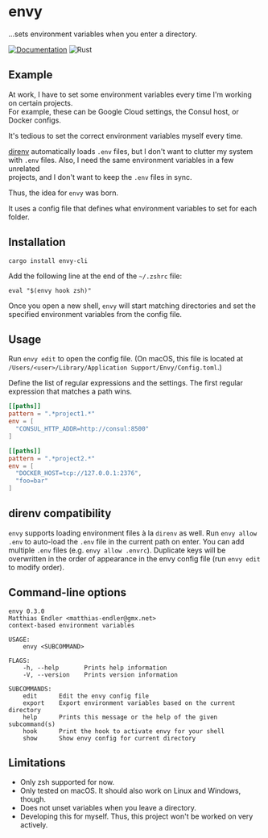 # envy

...sets environment variables when you enter a directory.


[![Documentation](https://docs.rs/envy-cli/badge.svg)](https://docs.rs/envy-cli/)
![Rust](https://github.com/mre/envy/workflows/Rust/badge.svg)


## Example

At work, I have to set some environment variables every time I'm working on certain projects.  
For example, these can be Google Cloud settings, the Consul host, or Docker configs.

It's tedious to set the correct environment variables myself every time.

[direnv] automatically loads `.env` files, but I don't want to clutter my system  
with `.env` files. Also, I need the same environment variables in a few unrelated  
projects, and I don't want to keep the `.env` files in sync.

Thus, the idea for `envy` was born.

It uses a config file that defines what environment variables to set for each folder.

## Installation

```
cargo install envy-cli
```

Add the following line at the end of the `~/.zshrc` file:

```
eval "$(envy hook zsh)"
```

Once you open a new shell, `envy` will start matching directories and set the specified
environment variables from the config file.

## Usage

Run `envy edit` to open the config file.
(On macOS, this file is located at `/Users/<user>/Library/Application Support/Envy/Config.toml`.)

Define the list of regular expressions and the settings.
The first regular expression that matches a path wins.

```toml
[[paths]]
pattern = ".*project1.*"
env = [
  "CONSUL_HTTP_ADDR=http://consul:8500"
]

[[paths]]
pattern = ".*project2.*"
env = [
  "DOCKER_HOST=tcp://127.0.0.1:2376",
  "foo=bar"
]
```

## direnv compatibility

`envy` supports loading environment files à la `direnv` as well. Run `envy allow .env` to auto-load the `.env` file in the current path on enter. You can add
multiple `.env` files (e.g. `envy allow .envrc`). Duplicate keys will be
overwritten in the order of appearance in the envy config file (run `envy edit`
to modify order).

## Command-line options

```
envy 0.3.0
Matthias Endler <matthias-endler@gmx.net>
context-based environment variables

USAGE:
    envy <SUBCOMMAND>

FLAGS:
    -h, --help       Prints help information
    -V, --version    Prints version information

SUBCOMMANDS:
    edit      Edit the envy config file
    export    Export environment variables based on the current directory
    help      Prints this message or the help of the given subcommand(s)
    hook      Print the hook to activate envy for your shell
    show      Show envy config for current directory
```

## Limitations

- Only zsh supported for now.
- Only tested on macOS. It should also work on Linux and Windows, though.
- Does not unset variables when you leave a directory.
- Developing this for myself. Thus, this project won't be worked on very actively.

[direnv]: https://direnv.net/
